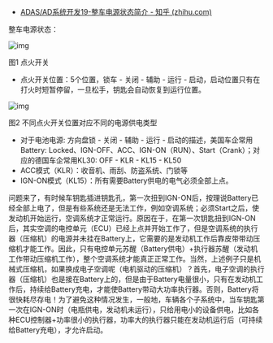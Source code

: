- [ADAS/AD系统开发19-整车电源状态简介 - 知乎 (zhihu.com)](https://zhuanlan.zhihu.com/p/43368500)

整车电源状态：

![img](https://pic1.zhimg.com/80/v2-f4dcdedd1b0a26144ddb1933a1e6992c_720w.jpg)

图1 点火开关

- 点火开关位置：5个位置，锁车 - 关闭 - 辅助 - 运行 - 启动，启动位置只有在打火时短暂停留，一旦松手，钥匙会自动恢复到运行位置。

![img](https://pic1.zhimg.com/80/v2-8bb871c8f92b0c209b6244aaa81769b0_720w.jpg)

图2 不同点火开关位置对应不同的电源供电类型

- 对于电池电源: 方向盘锁 - 关闭 - 辅助 - 运行 - 启动的描述，美国车企常用Battery: Locked、IGN-OFF、ACC、IGN-ON（RUN）、Start（Crank）；对应的德国车企常用KL30: OFF - KLR - KL15 - KL50
- ACC模式（KLR）：收音机、雨刮、防盗系统、门锁等
- IGN-ON模式（KL15）：所有需要Battery供电的电气必须全部上点。

问题来了，有时候车钥匙插进钥匙孔，第一次扭到IGN-ON后，按理说Battery已经全部上电了，但是有些系统还是无法工作，例如空调系统；必须Start之后，使发动机开始运行，空调系统才正常运行。原因在于，在第一次钥匙扭到IGN-ON后，其实空调的电控单元（ECU）已经上点并开始工作了，但是空调系统的执行器（压缩机）的电源并未挂在Battery上，它需要的是发动机工作后靠皮带带动压缩机才能工作。因此，只有电控单元苏醒（Battery供电）+执行器苏醒（发动机工作带动压缩机工作），整个空调系统才能真正正常工作。当然，上述例子只是机械式压缩机，如果换成电子空调呢（电机驱动的压缩机）？首先，电子空调的执行器（压缩机）也是接在Battery上的，但是由于Battery电量很小，只有在发动机工作后，持续给Battery充电，才能使Battery带动大功率执行器。否则，Battery将很快耗尽存电！为了避免这种情况发生，一般地，车辆各个子系统中，当车钥匙第一次在IGN-ON时（电瓶供电，发动机未运行），只给用电小的设备供电，比如各种ECU控制器+功率很小的执行器，功率大的执行器只能在发动机运行后（可持续给Battery充电），才允许启动。
